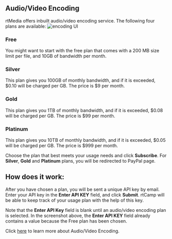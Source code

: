 ## Audio/Video Encoding

rtMedia offers inbuilt audio/video encoding service. The following four plans are available:
![encoding UI](https://cloud.githubusercontent.com/assets/1140051/7585168/89c63440-f8c0-11e4-874c-7f5e3a34edbc.png)

### Free

You might want to start with the free plan that comes with a 200 MB size limit per file, and 10GB of bandwidth per month.

### Silver

This plan gives you 100GB of monthly bandwidth, and if it is exceeded, $0.10 will be charged per GB. The price is $9 per month.

### Gold

This plan gives you 1TB of monthly bandwidth, and if it is exceeded, $0.08 will be charged per GB. The price is $99 per month.

### Platinum

This plan gives you 10TB of monthly bandwidth, and if it is exceeded, $0.05 will be charged per GB. The price is $999 per month.


Choose the plan that best meets your usage needs and click **Subscribe**. For **Silver**, **Gold** and **Platinum** plans, you will be redirected to PayPal page.


## How does it work:

After you have chosen a plan, you will be sent a unique API key by email. Enter your API key in the **Enter API KEY** field, and click **Submit**. rtCamp will be able to keep track of your usage plan with the help of this key.

Note that the **Enter API Key** field is blank until an audio/video encoding plan is selected. In the screenshot above, the **Enter API KEY** field already contains a value because the Free plan has been chosen.

Click [here](https://rtcamp.com/rtmedia/addons/compare-encoding-solutions/) to learn more about Audio/Video Encoding.
